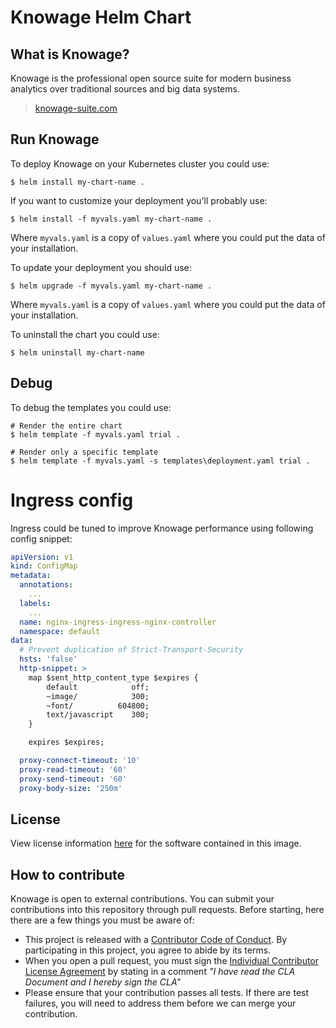 # Knowage Helm Chart

## What is Knowage?

Knowage is the professional open source suite for modern business analytics over traditional sources and big data systems.

> [knowage-suite.com](https://www.knowage-suite.com)

## Run Knowage

To deploy Knowage on your Kubernetes cluster you could use:

```console
$ helm install my-chart-name .
```

If you want to customize your deployment you'll probably use:

```console
$ helm install -f myvals.yaml my-chart-name .
```

Where ```myvals.yaml``` is a copy of ```values.yaml``` where you could put the data of your installation.

To update your deployment you should use:

```console
$ helm upgrade -f myvals.yaml my-chart-name .
```

Where ```myvals.yaml``` is a copy of ```values.yaml``` where you could put the data of your installation.

To uninstall the chart you could use:

```console
$ helm uninstall my-chart-name
```

## Debug

To debug the templates you could use:

```console
# Render the entire chart
$ helm template -f myvals.yaml trial . 

# Render only a specific template
$ helm template -f myvals.yaml -s templates\deployment.yaml trial .
```

# Ingress config

Ingress could be tuned to improve Knowage performance using following config snippet:

```yaml
apiVersion: v1
kind: ConfigMap
metadata:
  annotations:
    ...
  labels:
    ...
  name: nginx-ingress-ingress-nginx-controller
  namespace: default
data:
  # Prevent duplication of Strict-Transport-Security 
  hsts: 'false'
  http-snippet: >
    map $sent_http_content_type $expires {
        default            off;
        ~image/            300;
        ~font/          604800;
        text/javascript    300;
    }

    expires $expires;

  proxy-connect-timeout: '10'
  proxy-read-timeout: '60'
  proxy-send-timeout: '60'
  proxy-body-size: '250m'
```

## License

View license information [here](https://github.com/KnowageLabs/Knowage-Server/) for the software contained in this image.

## How to contribute

Knowage is open to external contributions. You can submit your contributions into this repository through pull requests.
Before starting, here there are a few things you must be aware of: 

-   This project is released with a [Contributor Code of Conduct](./CODE_OF_CONDUCT.md). By participating in this
    project, you agree to abide by its terms.
-   When you open a pull request, you must sign the
    [Individual Contributor License Agreement](./CLA.md) by stating in a comment 
	_"I have read the CLA Document and I hereby sign the CLA"_
-   Please ensure that your contribution passes all tests. If there are test failures, you will need to address them
    before we can merge your contribution.
